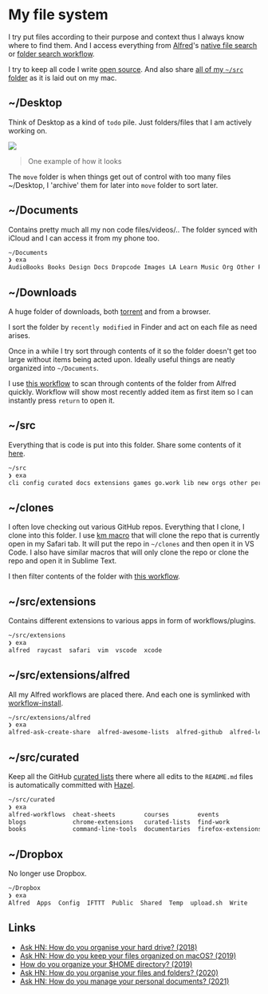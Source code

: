 # My file system

I try put files according to their purpose and context thus I always know where to find them. And I access everything from [Alfred](../macOS/apps/alfred/index.md)'s [native file search](https://www.alfredapp.com/help/features/file-search/) or [folder search workflow](https://github.com/nikitavoloboev/alfred/tree/master/folder-search).

I try to keep all code I write [open source](../open-source/index.md). And also share [all of my `~/src` folder](https://github.com/nikitavoloboev/#src) as it is laid out on my mac.

## ~/Desktop

Think of Desktop as a kind of `todo` pile. Just folders/files that I am actively working on.

![](https://images.nikiv.dev/desktop-23.png)

> One example of how it looks

The `move` folder is when things get out of control with too many files ~/Desktop, I 'archive' them for later into `move` folder to sort later.

## ~/Documents

Contains pretty much all my non code files/videos/.. The folder synced with iCloud and I can access it from my phone too.

```Bash
~/Documents
❯ exa
AudioBooks Books Design Docs Dropcode Images LA Learn Music Org Other Papers PDFs Personal Screen Studio Tax Use Video WebArchives
```

## ~/Downloads

A huge folder of downloads, both [torrent](../networking/peer-to-peer/bittorrent.md) and from a browser.

I sort the folder by `recently modified` in Finder and act on each file as need arises.

Once in a while I try sort through contents of it so the folder doesn't get too large without items being acted upon. Ideally useful things are neatly organized into `~/Documents`.

I use [this workflow](https://github.com/nikitavoloboev/small-workflows/blob/master/augmentations/Recent%20Downloads.alfredworkflow?raw=true) to scan through contents of the folder from Alfred quickly. Workflow will show most recently added item as first item so I can instantly press `return` to open it.

## ~/src

Everything that is code is put into this folder. Share some contents of it [here](https://github.com/nikitavoloboev/#src).

```Bash
~/src
❯ exa
cli config curated docs extensions games go.work lib new orgs other personal run scripts web
```

## ~/clones

I often love checking out various GitHub repos. Everything that I clone, I clone into this folder. I use [km macro](https://medium.com/@nikitavoloboev/insta-cloning-ff5f38eb1d32) that will clone the repo that is currently open in my Safari tab. It will put the repo in `~/clones` and then open it in VS Code. I also have similar macros that will only clone the repo or clone the repo and open it in Sublime Text.

I then filter contents of the folder with [this workflow](https://github.com/nikitavoloboev/small-workflows/blob/master/augmentations/Directory%20watches.alfredworkflow?raw=true).

## ~/src/extensions

Contains different extensions to various apps in form of workflows/plugins.

```Bash
~/src/extensions
❯ exa
alfred  raycast  safari  vim  vscode  xcode
```

## ~/src/extensions/alfred

All my Alfred workflows are placed there. And each one is symlinked with [workflow-install](https://gist.github.com/deanishe/35faae3e7f89f629a94e).

```Bash
~/src/extensions/alfred
❯ exa
alfred-ask-create-share  alfred-awesome-lists  alfred-github  alfred-learn-anything  alfred-my-mind  alfred-npm  alfred-pocket  alfred-timer  alfred-trello  alfred-web-searches  small-workflows
```

## ~/src/curated

Keep all the GitHub [curated lists](https://github.com/learn-anything/curated-lists) there where all edits to the `README.md` files is automatically committed with [Hazel](../macOS/apps/hazel.md).

```bash
~/src/curated
❯ exa
alfred-workflows  cheat-sheets        courses        events              forums        humans      movies       privacy-respecting     quotes           safari-extensions  stack-exchange  tv-series
blogs             chrome-extensions   curated-lists  find-work           games         ios-apps    newsletters  programming-languages  reddit           slack-groups       talks           websites
books             command-line-tools  documentaries  firefox-extensions  github-stars  macos-apps  podcasts     quora                  research-papers  spectrum           telegram        youtube
```

## ~/Dropbox

No longer use Dropbox.

```bash
~/Dropbox
❯ exa
Alfred  Apps  Config  IFTTT  Public  Shared  Temp  upload.sh  Write
```

## Links

- [Ask HN: How do you organise your hard drive? (2018)](https://news.ycombinator.com/item?id=18836472)
- [Ask HN: How do you keep your files organized on macOS? (2019)](https://news.ycombinator.com/item?id=19327264)
- [How do you organize your \$HOME directory? (2019)](https://lobste.rs/s/zpw6py/how_do_you_organize_your_home_directory)
- [Ask HN: How do you organise your files and folders? (2020)](https://news.ycombinator.com/item?id=23404900)
- [Ask HN: How do you manage your personal documents? (2021)](https://news.ycombinator.com/item?id=29161110)
